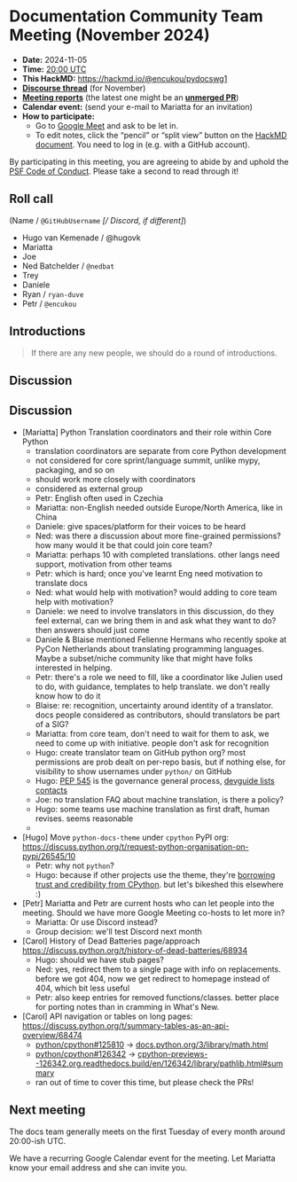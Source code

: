# Documentation Community Team Meeting (November 2024)

- **Date:** 2024-11-05
- **Time:** [20:00 UTC](https://arewemeetingyet.com/UTC/2024-11-05/20:00/Docs%20Meeting)
- **This HackMD:** <https://hackmd.io/@encukou/pydocswg1>
- [**Discourse thread**](https://discuss.python.org/t/documentation-community-meeting-tuesday-5th-november-2024/68579)
  (for November)
- [**Meeting reports**](https://docs-community.readthedocs.io/en/latest/monthly-meeting/)
  (the latest one might be an
  [**unmerged PR**](https://github.com/python/docs-community/pulls))
- **Calendar event:** (send your e-mail to Mariatta for an invitation)
- **How to participate:**
  - Go to [Google Meet](https://meet.google.com/dii-qrzf-wkw) and ask to be let in.
  - To edit notes, click the “pencil” or “split view” button on the
    [HackMD document](https://hackmd.io/@encukou/pydocswg1). You need to log in (e.g.
    with a GitHub account).

By participating in this meeting, you are agreeing to abide by and uphold the
[PSF Code of Conduct](https://www.python.org/psf/codeofconduct/). Please take a second
to read through it!

## Roll call

(Name / `@GitHubUsername` _[/ Discord, if different]_)

- Hugo van Kemenade / @hugovk
- Mariatta
- Joe
- Ned Batchelder / `@nedbat`
- Trey
- Daniele
- Ryan / `ryan-duve`
- Petr / `@encukou`

## Introductions

> If there are any new people, we should do a round of introductions.

## Discussion

## Discussion

- [Mariatta] Python Translation coordinators and their role within Core Python
  - translation coordinators are separate from core Python development
  - not considered for core sprint/language summit, unlike mypy, packaging, and so on
  - should work more closely with coordinators
  - considered as external group
  - Petr: English often used in Czechia
  - Mariatta: non-English needed outside Europe/North America, like in China
  - Daniele: give spaces/platform for their voices to be heard
  - Ned: was there a discussion about more fine-grained permissions? how many would it
    be that could join core team?
  - Mariatta: perhaps 10 with completed translations. other langs need support,
    motivation from other teams
  - Petr: which is hard; once you've learnt Eng need motivation to translate docs
  - Ned: what would help with motivation? would adding to core team help with
    motivation?
  - Daniele: we need to involve translators in this discussion, do they feel external,
    can we bring them in and ask what they want to do? then answers should just come
  - Daniele & Blaise mentioned Felienne Hermans who recently spoke at PyCon Netherlands
    about translating programming languages. Maybe a subset/niche community like that
    might have folks interested in helping.
  - Petr: there's a role we need to fill, like a coordinator like Julien used to do,
    with guidance, templates to help translate. we don't really know how to do it
  - Blaise: re: recognition, uncertainty around identity of a translator. docs people
    considered as contributors, should translators be part of a SIG?
  - Mariatta: from core team, don't need to wait for them to ask, we need to come up
    with initiative. people don't ask for recognition
  - Hugo: create translator team on GitHub python org? most permissions are prob dealt
    on per-repo basis, but if nothing else, for visibility to show usernames under
    `python/` on GitHub
  - Hugo: [PEP 545](https://peps.python.org/pep-0545/) is the governance general
    process,
    [devguide lists contacts](https://devguide.python.org/documentation/translating/)
  - Joe: no translation FAQ about machine translation, is there a policy?
  - Hugo: some teams use machine translation as first draft, human revises. seems
    reasonable
  -
- [Hugo] Move `python-docs-theme` under `cpython` PyPI org:
  <https://discuss.python.org/t/request-python-organisation-on-pypi/26545/10>
  - Petr: why not `python`?
  - Hugo: because if other projects use the theme, they're
    [borrowing trust and credibility from CPython](https://github.com/python/python-docs-theme).
    but let's bikeshed this elsewhere :)
- [Petr] Mariatta and Petr are current hosts who can let people into the meeting. Should
  we have more Google Meeting co-hosts to let more in?
  - Mariatta: Or use Discord instead?
  - Group decision: we'll test Discord next month
- [Carol] History of Dead Batteries page/approach
  <https://discuss.python.org/t/history-of-dead-batteries/68934>
  - Hugo: should we have stub pages?
  - Ned: yes, redirect them to a single page with info on replacements. before we got
    404, now we get redirect to homepage instead of 404, which bit less useful
  - Petr: also keep entries for removed functions/classes. better place for porting
    notes than in cramming in What's New.
- [Carol] API navigation or tables on long pages:
  <https://discuss.python.org/t/summary-tables-as-an-api-overview/68474>
  - [python/cpython#125810](https://github.com/python/cpython/pull/125810) ->
    [docs.python.org/3/library/math.html](https://docs.python.org/3/library/math.html)
  - [python/cpython#126342](https://github.com/python/cpython/pull/126342) ->
    [cpython-previews--126342.org.readthedocs.build/en/126342/library/pathlib.html#summary](https://cpython-previews--126342.org.readthedocs.build/en/126342/library/pathlib.html#summary)
  - ran out of time to cover this time, but please check the PRs!

## Next meeting

The docs team generally meets on the first Tuesday of every month around 20:00-ish UTC.

We have a recurring Google Calendar event for the meeting. Let Mariatta know your email
address and she can invite you.
